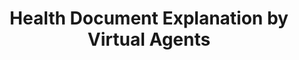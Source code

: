 ---
name: "Health Document Explanation By Virtual Agents"
title: "Health Document Explanation by Virtual Agents"
project: null
event: "Intelligent Virtual Agents '07, Paris."
authors:
- name: "Bickmore, T.."
- name: "Pfeifer, L.."
- name: "Orlow, M.."
year: 2007
resources:
- name: "IVA07-DocEx"
  src: "IVA07-DocEx.pdf"
external_url: null
draft: false
---